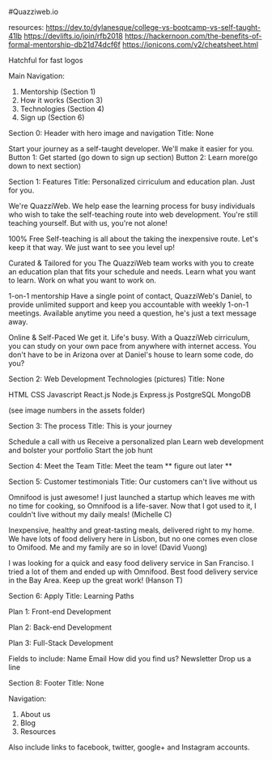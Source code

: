 #Quazziweb.io

resources:
https://dev.to/dylanesque/college-vs-bootcamp-vs-self-taught-41lb
https://devlifts.io/join/rfb2018
https://hackernoon.com/the-benefits-of-formal-mentorship-db21d74dcf6f
https://ionicons.com/v2/cheatsheet.html

Hatchful for fast logos


Main Navigation:
1. Mentorship (Section 1)
2. How it works (Section 3)
3. Technologies (Section 4)
4. Sign up (Section 6)


Section 0: Header with hero image and navigation
Title: None

Start your journey as a self-taught developer. 
We'll make it easier for you.
Button 1: Get started (go down to sign up section)
Button 2: Learn more(go down to next section)



Section 1: Features
Title: Personalized cirriculum and education plan. Just for you.

We're QuazziWeb. We help ease the learning process for busy individuals who wish to take the self-teaching route into web development. You're still teaching yourself. But with us, you're not alone!

100% Free
Self-teaching is all about the taking the inexpensive route. Let's keep it that way. We just want to see you level up!

Curated & Tailored for you
The QuazziWeb team works with you to create an education plan that fits your schedule and needs. Learn what you want to learn. Work on what you want to work on.

1-on-1 mentorship
Have a single point of contact, QuazziWeb's Daniel, to provide unlimited support and keep you accountable with weekly 1-on-1 meetings. Available anytime you need a question, he's just a text message away.

Online & Self-Paced
We get it. Life's busy. With a QuazziWeb cirriculum, you can study on your own pace from anywhere with internet access. You don't have to be in Arizona over at Daniel's house to learn some code, do you?



Section 2: Web Development Technologies (pictures)
Title: None

HTML
CSS
Javascript
React.js 
Node.js 
Express.js
PostgreSQL
MongoDB

(see image numbers in the assets folder)



Section 3: The process
Title: This is your journey 

Schedule a call with us
Receive a personalized plan
Learn web development and bolster your portfolio 
Start the job hunt



Section 4: Meet the Team
Title: Meet the team
** figure out later **



Section 5: Customer testimonials
Title: Our customers can't live without us

Omnifood is just awesome! I just launched a startup which leaves me with no time for cooking, so Omnifood is a life-saver. Now that I got used to it, I couldn't live without my daily meals!
(Michelle C)

Inexpensive, healthy and great-tasting meals, delivered right to my home. We have lots of food delivery here in Lisbon, but no one comes even close to Omifood. Me and my family are so in love!
(David Vuong)

I was looking for a quick and easy food delivery service in San Franciso. I tried a lot of them and ended up with Omnifood. Best food delivery service in the Bay Area. Keep up the great work!
(Hanson T)



Section 6: Apply
Title: Learning Paths

Plan 1: Front-end Development


Plan 2: Back-end Development


Plan 3: Full-Stack Development

Fields to include:
Name
Email
How did you find us?
Newsletter
Drop us a line

Section 8: Footer
Title: None

Navigation:
1. About us
2. Blog
3. Resources


Also include links to facebook, twitter, google+ and Instagram accounts.

